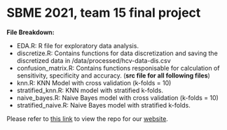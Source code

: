<h1> SBME 2021, team 15 final project</h1>


**File Breakdown:**

- EDA.R: R file for exploratory data analysis.
- discretize.R: Contains functions for data discretization and saving the discretized data in /data/processed/hcv-data-dis.csv
- confusion_matrix.R: Contains functions responisable for calculation of sensitivity, specificity and accuracy. (**src file for all following files**)
- knn.R: KNN Model with cross validation (k-folds = 10)
- stratified_knn.R: KNN model with stratified k-folds.
- naive_bayes.R: Naive Bayes model with cross validation (k-folds = 10)
- stratified_naive.R: Naive Bayes model with stratified k-folds.















Please refer to [this link](https://github.com/aligamalelgaml/Team15) to view the repo for our [website](https://aligamalelgaml.github.io/Team15/).
